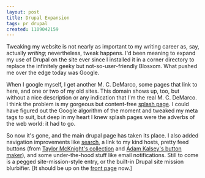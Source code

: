 ```yaml
---
layout: post
title: Drupal Expansion
tags: pr drupal
created: 1109042159
---
```

Tweaking my website is not nearly as important to my writing career as, say, actually *writing*; nevertheless, tweak happens.  I'd been meaning to expand my use of Drupal on the site ever since I installed it in a corner directory to replace the infinitely geeky but not-so-user-friendly Blosxom.  What pushed me over the edge today was Google.

When I google myself, I get another M. C. DeMarco, some pages that link to here, and one or two of my old sites.  This domain shows up, too, but without a nice description or any indication that I'm the real M. C. DeMarco.  I think the problem is my gorgeous but content-free [splash page](/index.html).  I could have figured out the Google algorithm of the moment and tweaked my meta tags to suit, but deep in my heart I knew splash pages were the adverbs of the web world:  it had to go.

So now it's gone, and the main drupal page has taken its place.  I also added navigation improvements like [search](/search), a link to my kind hosts, pretty feed buttons (from [Taylor McKnight's collection](http://www.gtmcknight.com/buttons/feeds.php) and [Adam Kalsey's button maker](http://kalsey.com/tools/buttonmaker/)), and some under-the-hood stuff like email notifications.  Still to come is a pegged site-mission-style entry, or the built-in Drupal site mission blurbifier.  [It should be up on the [front page](/) now.]
